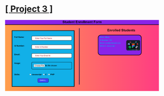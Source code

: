 <h1>
  <a href="https://github.com/Miraj1727/LGMVIP-WEB/tree/main/Task%20Number%203/Registration%20Form">[ Project 3 ]</a>
</h1>

<img src="https://github.com/Miraj1727/LGMVIP-WEB/blob/main/Task%20Number%203/Registration%20Form/Images/Image.png" alt="Output">
